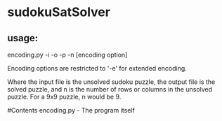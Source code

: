 # sudokuSatSolver

## usage:
encoding.py -i <inputfile> -o <outputfile> -p <path to miniSAT executable relative to current directory> -n <number of rows> [encoding option]

Encoding options are restricted to '-e' for extended encoding.

Where the input file is the unsolved sudoku puzzle, the output file is the solved puzzle, and n is the number of rows or columns in the unsolved puzzle. For a 9x9 puzzle, n would be 9.

#Contents
encoding.py - The program itself
